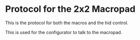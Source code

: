 # Protocol for the 2x2 Macropad

This is the protocol for both the macros and the hid control.

This is used for the configurator to talk to the macropad.